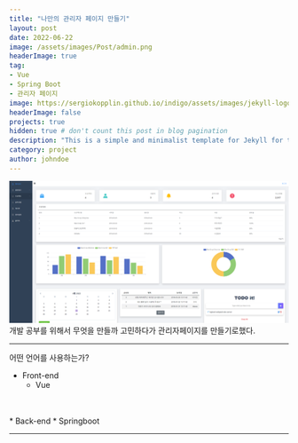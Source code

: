 ```yaml
---
title: "나만의 관리자 페이지 만들기"
layout: post
date: 2022-06-22
image: /assets/images/Post/admin.png
headerImage: true
tag: 
- Vue
- Spring Boot
- 관리자 페이지
image: https://sergiokopplin.github.io/indigo/assets/images/jekyll-logo-light-solid.png
headerImage: false
projects: true
hidden: true # don't count this post in blog pagination
description: "This is a simple and minimalist template for Jekyll for those who likes to eat noodles."
category: project
author: johndoe
---
```


[![Screenshot](../assets/images/Project/%EB%A9%94%EC%9D%B8%ED%99%94%EB%A9%B4.PNG)](../assets/images/Project/%EB%A9%94%EC%9D%B8%ED%99%94%EB%A9%B4.PNG)
개발 공부를 위해서 무엇을 만들까 고민하다가 관리자페이지를 만들기로했다.
<br>

---

어떤 언어를 사용하는가?
* Front-end
  * Vue
<br>
<br>
* Back-end
  * Springboot

---